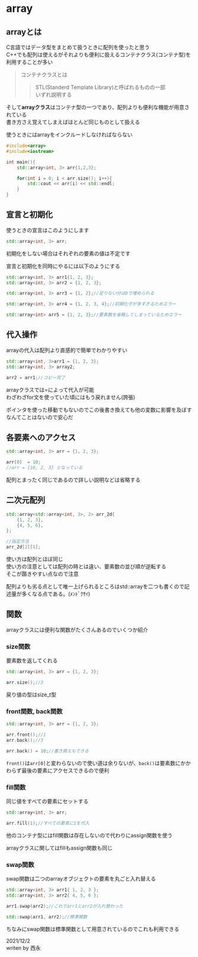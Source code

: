 # array

## arrayとは

C言語ではデータ型をまとめて扱うときに配列を使ったと思う  
C++でも配列は使えるがそれよりも便利に扱えるコンテナクラス(コンテナ型)を利用することが多い

>コンテナクラスとは
>>STL(Standerd Template Library)と呼ばれるものの一部  
いずれ説明する

そして**arrayクラス**はコンテナ型の一つであり、配列よりも便利な機能が用意されている  
書き方さえ覚えてしまえばほとんど同じものとして扱える

使うときにはarrayをインクルードしなければならない

```C++
#include<array>
#include<iostream>

int main(){
    std::array<int, 3> arr{1,2,3};

    for(int i = 0; i < arr.size(); i++){
        std::cout << arr[i] << std::endl;
    }
}
```

## 宣言と初期化

使うときの宣言はこのようにします

```c++
std::array<int, 3> arr;
```

初期化をしない場合はそれぞれの要素の値は不定です

宣言と初期化を同時にやるには以下のようにする

```c++
std::array<int, 3> arr1{1, 2, 3};
std::array<int, 3> arr2 = {1, 2, 3};

std::array<int, 3> arr3 = {1, 2};//足りない分は0で埋められる

std::array<int, 3> arr4 = {1, 2, 3, 4};//初期化子が多すぎるためエラー

std::array<int> arr5 = {1, 2, 3};//要素数を省略してしまっているためエラー
```

## 代入操作

arrayの代入は配列より直感的で簡単でわかりやすい

```C++
std::array<int, 3>arr1 = {1, 2, 3};
std::array<int, 3> array2;

arr2 = arr1;//コピー完了
```

arrayクラスでは=によって代入が可能  
わざわざfor文を使っていた頃にはもう戻れません(誇張)

ポインタを使った移動でもないのでこの後書き換えても他の変数に影響を及ぼすなんてことはないので安心だ

## 各要素へのアクセス

```C++
std::array<int, 3> arr = {1, 2, 3};

arr[0]  = 10;
//arr = {10, 2, 3} となっている

```

配列とまったく同じであるので詳しい説明などは省略する

## 二次元配列

```c++
std::array<std::array<int, 3>, 2> arr_2d{
    {1, 2, 3},
    {4, 5, 6},
};

//指定方法
arr_2d[2][1];
```

使い方は配列とほぼ同じ  
使い方の注意としては配列の時とは違い、要素数の並び順が逆転する  
そこが躓きやすい点なので注意

配列よりも劣る点として唯一上げられるところはstd::arrayを二つも書くので記述量が多くなる点である。(ﾒﾝﾄﾞｸｻｲ)

## 関数

arrayクラスには便利な関数がたくさんあるのでいくつか紹介

### size関数

要素数を返してくれる

```c++
std::array<int, 3> arr = {1, 2, 3};

arr.size();//3
```

戻り値の型はsize_t型

### front関数, back関数

```c++
std::array<int, 3> arr = {1, 2, 3};

arr.front();//1
arr.back();//3

arr.back() = 10;//書き換えもできる
```

`front()`は`arr[0]`と変わらないので使い道は余りないが、`back()`は要素数にかかわらず最後の要素にアクセスできるので便利

### fill関数

同じ値をすべての要素にセットする

```c++
std::array<int, 3> arr;

arr.fill(1);//すべての要素に1を代入
```

他のコンテナ型にはfill関数は存在しないので代わりにassign関数を使う

arrayクラスに関してはfillもassign関数も同じ

### swap関数

swap関数は二つのarrayオブジェクトの要素を丸ごと入れ替える

```c++
std::array<int, 3> arr1{ 1, 2, 3 };
std::array<int, 3> arr2{ 4, 5, 6 };

arr1.swap(arr2);//これでarr1とarr2が入れ替わった

std::swap(arr1, arr2);//標準関数
```

ちなみにswap関数は標準関数として用意されているのでこれも利用できる

2021/12/2  
writen by 西永
